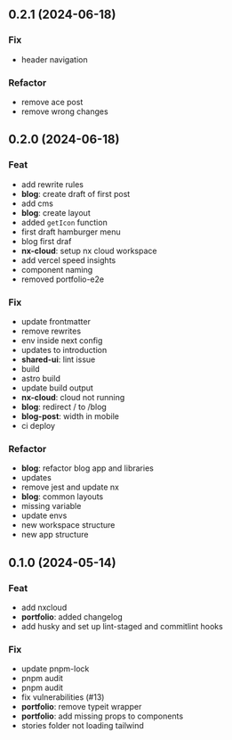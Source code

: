 ## 0.2.1 (2024-06-18)

### Fix

- header navigation

### Refactor

- remove ace post
- remove wrong changes

## 0.2.0 (2024-06-18)

### Feat

- add rewrite rules
- **blog**: create draft of first post
- add cms
- **blog**: create layout
- added `getIcon` function
- first draft hamburger menu
- blog first draf
- **nx-cloud**: setup nx cloud workspace
- add vercel speed insights
- component naming
- removed portfolio-e2e

### Fix

- update frontmatter
- remove rewrites
- env inside next config
- updates to introduction
- **shared-ui**: lint issue
- build
- astro build
- update build output
- **nx-cloud**: cloud not running
- **blog**: redirect / to /blog
- **blog-post**: width in mobile
- ci deploy

### Refactor

- **blog**: refactor blog app and libraries
- updates
- remove jest and update nx
- **blog**: common layouts
- missing variable
- update envs
- new workspace structure
- new app structure

## 0.1.0 (2024-05-14)

### Feat

- add nxcloud
- **portfolio**: added changelog
- add husky and set up lint-staged and commitlint hooks

### Fix

- update pnpm-lock
- pnpm audit
- pnpm audit
- fix vulnerabilities  (#13)
- **portfolio**: remove typeit wrapper
- **portfolio**: add missing props to components
- stories folder not loading tailwind
